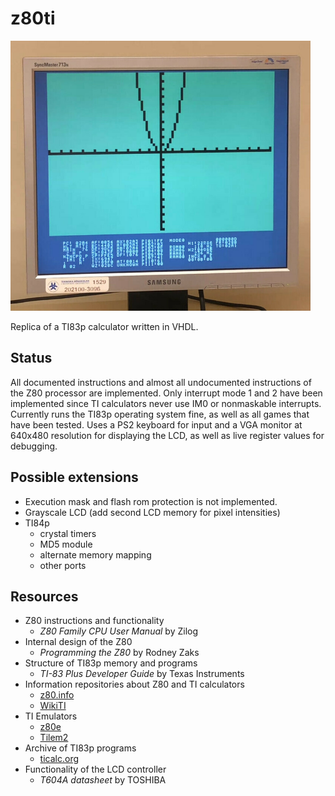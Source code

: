 # z80ti
<img src="https://github.com/hellux/z80ti-fpga/raw/master/.demo.jpg" width="480">

Replica of a TI83p calculator written in VHDL.

## Status
All documented instructions and almost all undocumented instructions of the Z80
processor are implemented. Only interrupt mode 1 and 2 have been implemented
since TI calculators never use IM0 or nonmaskable interrupts. Currently runs
the TI83p operating system fine, as well as all games that have been tested.
Uses a PS2 keyboard for input and a VGA monitor at 640x480 resolution for
displaying the LCD, as well as live register values for debugging.

## Possible extensions
  * Execution mask and flash rom protection is not implemented.
  * Grayscale LCD (add second LCD memory for pixel intensities)
  * TI84p
    * crystal timers
    * MD5 module
    * alternate memory mapping
    * other ports

## Resources
  * Z80 instructions and functionality
    * _Z80 Family CPU User Manual_ by Zilog
  * Internal design of the Z80
    * _Programming the Z80_ by Rodney Zaks
  * Structure of TI83p memory and programs
    * _TI-83 Plus Developer Guide_ by Texas Instruments
  * Information repositories about Z80 and TI calculators
    * [z80.info](http://z80.info)
    * [WikiTI](http://wikiti.brandonw.net/index.php)
  * TI Emulators
    * [z80e](https://github.com/KnightOS/z80e)
    * [Tilem2](http://lpg.ticalc.org/prj_tilem)
  * Archive of TI83p programs
    * [ticalc.org](https://www.ticalc.org/pub/83plus/)
  * Functionality of the LCD controller
    * _T604A datasheet_ by TOSHIBA
